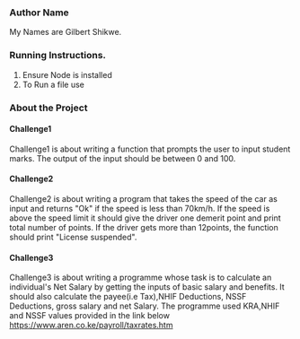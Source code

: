 ### Author Name
  My Names are Gilbert Shikwe.
### Running Instructions.
  1. Ensure Node is installed
  2. To Run a file use <node filename..>
### About the Project
#### Challenge1
   Challenge1 is about writing a function that prompts the user to input student marks. The output of the input should be between 0 and 100.
#### Challenge2
   Challenge2 is about writing a program that takes the speed of the car as input and returns "Ok" if the speed is less than 70km/h. If the speed is above the speed limit it should give the driver one demerit point and print total number of points. If the driver gets more than 12points, the function should print "License suspended".
#### Challenge3   
   Challenge3 is about writing a programme whose task is to calculate an individual's Net Salary by getting the inputs of basic salary and benefits. It should also calculate the payee(i.e Tax),NHIF Deductions, NSSF Deductions, gross salary and net Salary.
   The programme used KRA,NHIF and NSSF values provided in the link below
   https://www.aren.co.ke/payroll/taxrates.htm 